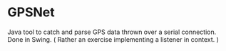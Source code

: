 # GPSNet
Java tool to catch and parse GPS data thrown over a serial connection. Done in Swing. ( Rather an exercise implementing a listener in context. )
